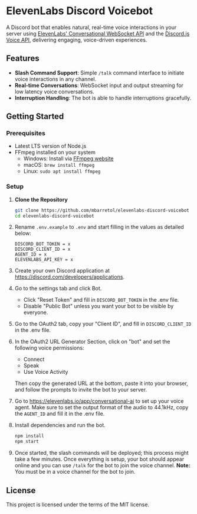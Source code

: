 # ElevenLabs Discord Voicebot

A Discord bot that enables natural, real-time voice interactions in your server using [ElevenLabs' Conversational WebSocket API](https://elevenlabs.io/docs/conversational-ai/docs/introduction) and the [Discord.js Voice API](https://discordjs.guide/voice/#installation), delivering engaging, voice-driven experiences.

## Features

- **Slash Command Support**: Simple `/talk` command interface to initiate voice interactions in any channel.
- **Real-time Conversations**: WebSocket input and output streaming for low latency voice conversations.
- **Interruption Handling**: The bot is able to handle interruptions gracefully.

## Getting Started

### Prerequisites

- Latest LTS version of Node.js
- FFmpeg installed on your system
  - Windows: Install via [FFmpeg website](https://ffmpeg.org/download.html)
  - macOS: `brew install ffmpeg`
  - Linux: `sudo apt install ffmpeg`

### Setup

1. **Clone the Repository**

   ```bash
   git clone https://github.com/mbarretol/elevenlabs-discord-voicebot
   cd elevenlabs-discord-voicebot
   ```

2. Rename `.env.example` to `.env` and start filling in the values as detailed below:

   ```
   DISCORD_BOT_TOKEN = x
   DISCORD_CLIENT_ID = x
   AGENT_ID = x
   ELEVENLABS_API_KEY = x
   ```

3. Create your own Discord application at https://discord.com/developers/applications.

4. Go to the settings tab and click Bot.

   - Click "Reset Token" and fill in `DISCORD_BOT_TOKEN` in the .env file.
   - Disable "Public Bot" unless you want your bot to be visible by everyone.

5. Go to the OAuth2 tab, copy your "Client ID", and fill in `DISCORD_CLIENT_ID` in the .env file.

6. In the OAuth2 URL Generator Section, click on "bot" and set the following voice permissions:

   - Connect
   - Speak
   - Use Voice Activity

   Then copy the generated URL at the bottom, paste it into your browser, and follow the prompts to invite the bot to your server.

7. Go to https://elevenlabs.io/app/conversational-ai to set up your voice agent. Make sure to set the output format of the audio to 44.1kHz, copy the `AGENT_ID` and fill it in the .env file.

8. Install dependencies and run the bot.

   ```bash
   npm install
   npm start
   ```

9. Once started, the slash commands will be deployed; this process might take a few minutes. Once everything is setup, your bot should appear online and you can use `/talk` for the bot to join the voice channel.
   **Note:** You must be in a voice channel for the bot to join.

## License

This project is licensed under the terms of the MIT license.
